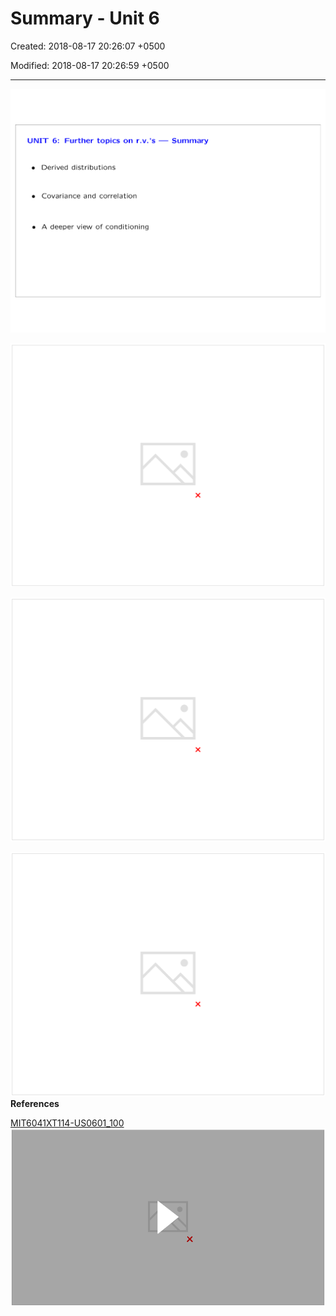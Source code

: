 # Summary - Unit 6

Created: 2018-08-17 20:26:07 +0500

Modified: 2018-08-17 20:26:59 +0500

---

![image](media/Intro---Syllabus_Summary---Unit-6-image1.png)

![image](media/Intro---Syllabus_Summary---Unit-6-image2.png)

![image](media/Intro---Syllabus_Summary---Unit-6-image3.png)

![image](media/Intro---Syllabus_Summary---Unit-6-image4.png)**References**

[MIT6041XT114-US0601_100](https://www.youtube.com/watch?v=-hVAAv2khAs)
![](media/Intro---Syllabus_Summary---Unit-6-image5.png)